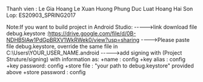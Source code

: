 Thanh vien :
Le Gia Hoang
Le Xuan Huong
Phung Duc Luat 
Hoang Hai Son
Lop: ES20903_SPRING2017

Note:If you want to build project in Android Studio:
----->link download file debug.keystore :https://drive.google.com/file/d/0B-NDHB5lAw1PdGpBRXV1WkRWek0/view?usp=sharing
 ---->Please paste file debug.keystore, override the same file in C:\Users\YOUR_USER_NAME\.android
 ----->add signing with (Project Struture/signing) with information as:
 			+name : config
 			+key alias : config
 			+key password: config
 			+store file : "your path to debug.keystore" provided above
 			+store password : config


